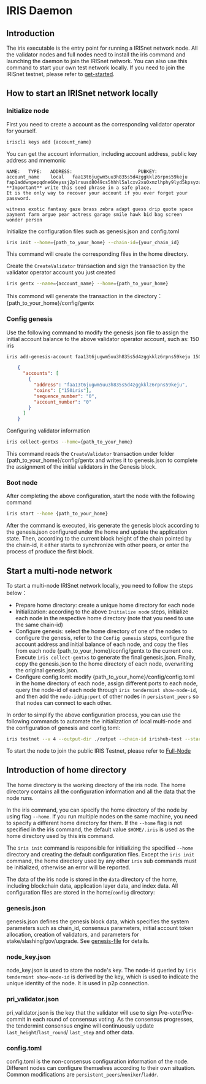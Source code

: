 # IRIS Daemon

## Introduction

The iris executable is the entry point for running a IRISnet network node. All the validator nodes and full nodes need to install the iris command and launching the daemon to join the IRISnet network. You can also use this command to start your own test network locally. If you need to join the IRISnet testnet, please refer to [get-started](../get-started/README.md).

## How to start an IRISnet network locally

### Initialize node

First you need to create a account as the corresponding validator operator for yourself.
```bash
iriscli keys add {account_name}
```
You can get the account information, including account address, public key address and mnemonic
```
NAME:	TYPE:	ADDRESS:						PUBKEY:
account_name	local	faa13t6jugwm5uu3h835s5d4zggkklz6rpns59keju	fap1addwnpepqdne60eyssj2plrsusd8049cs5hhhl5alcxv2xu0xmzlhphy9lyd5kpsyzu
**Important** write this seed phrase in a safe place.
It is the only way to recover your account if you ever forget your password.

witness exotic fantasy gaze brass zebra adapt guess drip quote space payment farm argue pear actress garage smile hawk bid bag screen wonder person
```

Initialize the configuration files such as genesis.json and config.toml
```bash
iris init --home={path_to_your_home} --chain-id={your_chain_id}
```
This command will create the corresponding files in the home directory.

Create the `CreateValidator` transaction and sign the transaction by the validator operator account you just created
```bash
iris gentx --name={account_name} --home={path_to_your_home}
```
This commond will generate the transaction in the directory：{path_to_your_home}/config/gentx

### Config genesis

Use the following command to modify the genesis.json file to assign the initial account balance to the above validator operator account, such as: 150 iris
```bash
iris add-genesis-account faa13t6jugwm5uu3h835s5d4zggkklz6rpns59keju 150iris
```

```json
    {
      "accounts": [
        {
          "address": "faa13t6jugwm5uu3h835s5d4zggkklz6rpns59keju",
          "coins": ["150iris"],
          "sequence_number": "0",
          "account_number": "0"
        }
      ]
    }
```

Configuring validator information
```bash
iris collect-gentxs --home={path_to_your_home}
```
This command reads the `CreateValidator` transaction under folder {path_to_your_home}/config/gentx and writes it to genesis.json to complete the assignment of the initial validators in the Genesis block.

### Boot node

After completing the above configuration, start the node with the following command
```bash
iris start --home {path_to_your_home}
```
After the command is executed, iris generate the genesis block according to the genesis.json configured under the home and update the application state. Then, according to the current block height of the chain pointed by the chain-id, it either starts to synchronize with other peers, or enter the process of produce the first block.

## Start a multi-node network

To start a multi-node IRISnet network locally, you need to follow the steps below：

* Prepare home directory: create a unique home directory for each node
* Initialization: according to the above `Initialize node` steps, initialize each node in the respective home directory (note that you need to use the same chain-id)
* Configure genesis: select the home directory of one of the nodes to configure the genesis, refer to the `Config genesis` steps, configure the account address and initial balance of each node, and copy the files from each node {path_to_your_home}/config/gentx to the current one. Execute `iris collect-gentxs` to generate the final genesis.json. Finally, copy the genesis.json to the home directory of each node, overwriting the original genesis.json.
* Configure config.toml: modify {path_to_your_home}/config/config.toml in the home directory of each node, assign different ports to each node, query the node-id of each node through `iris tendermint show-node-id`, and then add the `node-id@ip:port` of other nodes in `persistent_peers` so that nodes can connect to each other.

In order to simplify the above configuration process, you can use the following commands to automate the initialization of local multi-node and the configuration of genesis and config.toml:
```bash
iris testnet --v 4 --output-dir ./output --chain-id irishub-test --starting-ip-address 127.0.0.1
```

To start the node to join the public IRIS Testnet, please refer to [Full-Node](../get-started/Full-Node.md)

## Introduction of home directory 

The home directory is the working directory of the iris node. The home directory contains all the configuration information and all the data that the node runs.

In the iris command, you can specify the home directory of the node by using flag `--home`. If you run multiple nodes on the same machine, you need to specify a different home directory for them. If the `--home` flag is not specified in the iris command, the default value `$HOME/.iris` is used as the home directory used by this iris command.

The `iris init` command is responsible for initializing the specified `--home` directory and creating the default configuration files. Except the `iris init` command, the home directory used by any other `iris` sub commands must be initialized, otherwise an error will be reported.

The data of the iris node is stored in the `data` directory of the home, including blockchain data, application layer data, and index data. All configuration files are stored in the home/`config` directory:

### genesis.json

genesis.json defines the genesis block data, which specifies the system parameters such as chain_id, consensus parameters, initial account token allocation, creation of validators, and parameters for stake/slashing/gov/upgrade. See [genesis-file](../features/basic-concepts/genesis-file.md) for details.

### node_key.json

node_key.json is used to store the node's key. The node-id queried by `iris tendermint show-node-id` is derived by the key, which is used to indicate the unique identity of the node. It is used in p2p connection.

### pri_validator.json

pri_validator.json is the key that the validator will use to sign Pre-vote/Pre-commit in each round of consensus voting. As the consensus progresses, the tendermint consensus engine will continuously update `last_height`/`last_round`/ `last_step` and other data.

### config.toml

config.toml is the non-consensus configuration information of the node. Different nodes can configure themselves according to their own situation. Common modifications are `persistent_peers`/`moniker`/`laddr`.
